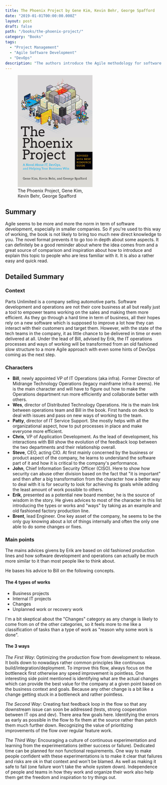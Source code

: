 ```yaml
---
title: The Phoenix Project by Gene Kim, Kevin Behr, George Spafford
date: "2019-01-01T00:00:00.000Z"
layout: post
draft: false
path: "/books/the-phoenix-project/"
category: "Books"
tags:
  - "Project Management"
  - "Agile Software Development"
  - "DevOps"
description: "The authors introduce the Agile methodology for software development and operations through this easy to read business novel."
---
```


<figure class="float-left" style="width: 240px">
  <img src="./the-phoenix-project-cover.jpg" alt="The Phoenix Project cover">
  <figcaption>The Phoenix Project, Gene Kim, Kevin Behr, George Spafford</figcaption>
</figure>

## Summary

Agile seems to be more and more the norm in term of  software development, especially in smaller companies.
So if you're used to this way of working, the book is not likely to bring too much new direct knowledge to you.
The novel format prevents it to go too in depth about some aspects.
It can definitely be a good reminder about where the idea comes from and a great source of comparison and inspiration about how to introduce and explain this topic to people who are less familiar with it.
It is also a rather easy and quick read.

## Detailed Summary

### Context

Parts Unlimited is a company selling automotive parts.
Software development and operations are not their core business at all but really just a tool to empower teams working on the sales and making them more efficient.
As they go through a hard time in term of business, all their hopes rely on a new software which is supposed to improve a lot how they can interact with their customers and target them.
However, with the state of the tech teams in the company, it as little chance to be delivered in time or even delivered at all.
Under the lead of Bill, advised by Erik, the IT operations processes and ways of working will be transformed from an old fashioned slow structure to a more Agile approach with even some hints of DevOps coming as the next step.

### Characters

- **Bill**, newly appointed VP of IT Operations (aka infra).
Former Director of Midrange Technology Operations (legacy mainframe infra it seems).
 He  is  the main character and will have to figure out how to make the Operations department run more efficiently and collaborate better with others.
- **Wes**, director of Distributed Technology Operations.
He is the main  link between operations team and Bill in the book.
First hands on deck to deal with issues and pass on new ways of working to the team.
- **Patty**, director of IT Service Support.
She mostly helps with all the organizational aspect, how to put processes in place and make everyone more efficient.
- **Chris**, VP of Application Development.
As the lead of development, his interactions with Bill show the evolution of the feedback loop between the two departments and their relationship overall.
- **Steve**, CEO, acting CIO.
At first mainly concerned by the business or product aspect of the company, he learns to understand the software part of it and how it is critical to the company's performance.
- **John**, Chief Information Security Officer (CISO).
Here to show how security can abuse other division based on the fact that "it is important" and then after a big transformation from the character how a better way to deal with it is for security to look for achieving its goals while adding the least amount of work possible to  others.
- **Erik**, presented as a potential new board member, he is the source of wisdom in the story.
He gives advices to most of the character in this list introducing the types or works and "ways" by taking as an example and old fashioned factory production line.
- **Brent**, lead Engineer.
One key asset of the company, he seems to be the only guy knowing about a lot of things internally and often the only one able to do some changes or fixes.

### Main points

The mains advices givens by Erik are based on old fashioned production lines and how software development and operations can actually be much more similar to it than most people like to think about.

He bases his advice to Bill on the following concepts.

#### The 4 types of works

- Business projects
- Internal IT projects
- Changes
- Unplanned work or recovery work

I'm a bit skeptical about the "Changes" category as any change is likely to come from on of the other categories, so it feels more to me like a classification of tasks than a type of work as "reason why some work is done".

#### The 3 ways

_The First Way_: Optimizing the production flow from development to release.
It boils down to nowadays rather common principles like continuous build/integration/deployment.
To improve this flow, always focus on the bottleneck first otherwise any speed improvement is pointless.
One interesting side point mentioned is identifying what are the actual changes which can provide the best value for the company at a given point based on the business context and goals.
Because any other change is a bit like a change getting stuck in a bottleneck and rather pointless.

_The Second Way_: Creating fast feedback loop in the flow so that any downstream issue can soon be addressed (tests, strong cooperation between IT ops and dev).
There area few goals here.
Identifying the errors as early as possible in the flow to fix them at the source rather than patch them much further down.
Recognizing the value of prioritizing improvements of the flow over regular feature work.

_The Third Way_: Encouraging a culture of continuous experimentation and learning from the experimentations (either success or failure).
Dedicated time can be planned for non functional requirements.
One way to make people confident with these experimentations is to make it clear that failures and risks are ok in that context and won't be blamed.
As well as making it safe to fail (one failure won't take the whole system down).
Independence of people and teams in how they work and organize their work also help them get the freedom and inspiration to try things out.
